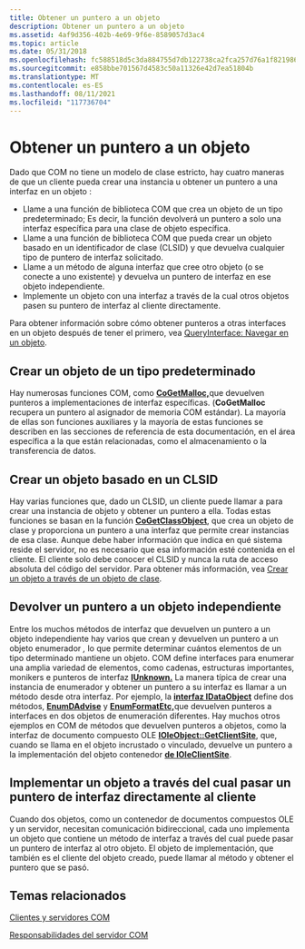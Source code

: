 ```yaml
---
title: Obtener un puntero a un objeto
description: Obtener un puntero a un objeto
ms.assetid: 4af9d356-402b-4e69-9f6e-8589057d3ac4
ms.topic: article
ms.date: 05/31/2018
ms.openlocfilehash: fc588518d5c3da884755d7db122738ca2fca257d76a1f8219867da357ef8444f
ms.sourcegitcommit: e858bbe701567d4583c50a11326e42d7ea51804b
ms.translationtype: MT
ms.contentlocale: es-ES
ms.lasthandoff: 08/11/2021
ms.locfileid: "117736704"
---
```

# <a name="getting-a-pointer-to-an-object"></a>Obtener un puntero a un objeto

Dado que COM no tiene un modelo de clase estricto, hay cuatro maneras de que un cliente pueda crear una instancia u obtener un puntero a una interfaz en un objeto :

-   Llame a una función de biblioteca COM que crea un objeto de un tipo predeterminado; Es decir, la función devolverá un puntero a solo una interfaz específica para una clase de objeto específica.
-   Llame a una función de biblioteca COM que pueda crear un objeto basado en un identificador de clase (CLSID) y que devuelva cualquier tipo de puntero de interfaz solicitado.
-   Llame a un método de alguna interfaz que cree otro objeto (o se conecte a uno existente) y devuelva un puntero de interfaz en ese objeto independiente.
-   Implemente un objeto con una interfaz a través de la cual otros objetos pasen su puntero de interfaz al cliente directamente.

Para obtener información sobre cómo obtener punteros a otras interfaces en un objeto después de tener el primero, vea [QueryInterface: Navegar en un objeto](queryinterface--navigating-in-an-object.md).

## <a name="creating-an-object-of-a-predetermined-type"></a>Crear un objeto de un tipo predeterminado

Hay numerosas funciones COM, como [**CoGetMalloc,**](/windows/desktop/api/combaseapi/nf-combaseapi-cogetmalloc)que devuelven punteros a implementaciones de interfaz específicas. (**CoGetMalloc** recupera un puntero al asignador de memoria COM estándar). La mayoría de ellas son funciones auxiliares y la mayoría de estas funciones se describen en las secciones de referencia de esta documentación, en el área específica a la que están relacionadas, como el almacenamiento o la transferencia de datos.

## <a name="creating-an-object-based-on-a-clsid"></a>Crear un objeto basado en un CLSID

Hay varias funciones que, dado un CLSID, un cliente puede llamar a para crear una instancia de objeto y obtener un puntero a ella. Todas estas funciones se basan en la función [**CoGetClassObject**](/windows/desktop/api/combaseapi/nf-combaseapi-cogetclassobject), que crea un objeto de clase y proporciona un puntero a una interfaz que permite crear instancias de esa clase. Aunque debe haber información que indica en qué sistema reside el servidor, no es necesario que esa información esté contenida en el cliente. El cliente solo debe conocer el CLSID y nunca la ruta de acceso absoluta del código del servidor. Para obtener más información, vea [Crear un objeto a través de un objeto de clase](creating-an-object-through-a-class-object.md).

## <a name="returning-a-pointer-to-a-separate-object"></a>Devolver un puntero a un objeto independiente

Entre los muchos métodos de interfaz que devuelven un puntero a un objeto independiente hay varios que crean y devuelven un puntero a un objeto enumerador *,* lo que permite determinar cuántos elementos de un tipo determinado mantiene un objeto. COM define interfaces para enumerar una amplia variedad de elementos, como cadenas, estructuras importantes, monikers e punteros de interfaz [**IUnknown.**](/windows/desktop/api/Unknwn/nn-unknwn-iunknown) La manera típica de crear una instancia de enumerador y obtener un puntero a su interfaz es llamar a un método desde otra interfaz. Por ejemplo, la [**interfaz IDataObject**](/windows/desktop/api/ObjIdl/nn-objidl-idataobject) define dos métodos, [**EnumDAdvise**](/windows/desktop/api/ObjIdl/nf-objidl-idataobject-enumdadvise) y [**EnumFormatEtc,**](/windows/desktop/api/ObjIdl/nf-objidl-idataobject-enumformatetc)que devuelven punteros a interfaces en dos objetos de enumeración diferentes. Hay muchos otros ejemplos en COM de métodos que devuelven punteros a objetos, como la interfaz de documento compuesto OLE [**IOleObject::GetClientSite**](/windows/desktop/api/OleIdl/nf-oleidl-ioleobject-getclientsite), que, cuando se llama en el objeto incrustado o vinculado, devuelve un puntero a la implementación del objeto contenedor [**de IOleClientSite**](/windows/desktop/api/OleIdl/nn-oleidl-ioleclientsite).

## <a name="implementing-an-object-through-which-to-pass-an-interface-pointer-directly-to-the-client"></a>Implementar un objeto a través del cual pasar un puntero de interfaz directamente al cliente

Cuando dos objetos, como un contenedor de documentos compuestos OLE y un servidor, necesitan comunicación bidireccional, cada uno implementa un objeto que contiene un método de interfaz a través del cual puede pasar un puntero de interfaz al otro objeto. El objeto de implementación, que también es el cliente del objeto creado, puede llamar al método y obtener el puntero que se pasó.

## <a name="related-topics"></a>Temas relacionados

<dl> <dt>

[Clientes y servidores COM](com-clients-and-servers.md)
</dt> <dt>

[Responsabilidades del servidor COM](com-server-responsibilities.md)
</dt> </dl>

 

 




